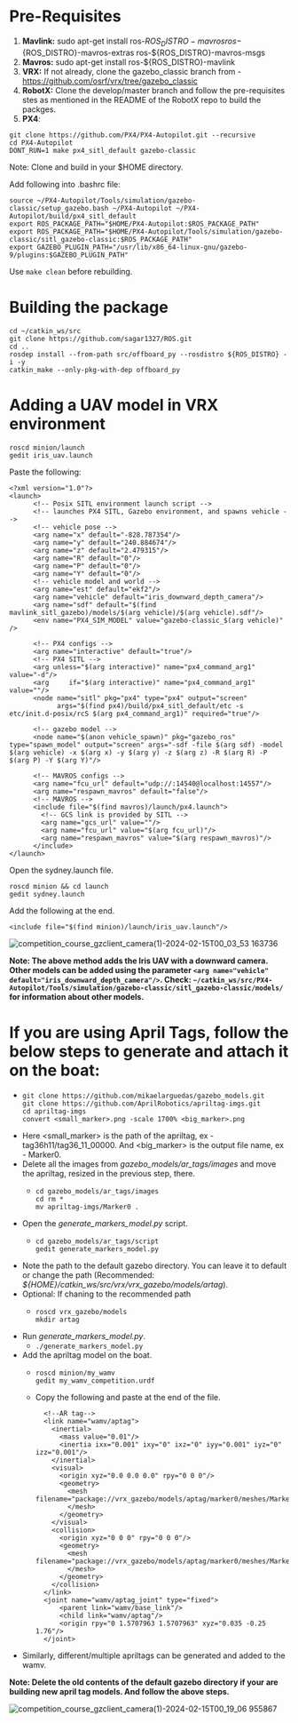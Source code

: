 # Pre-Requisites
  1. **Mavlink:** sudo apt-get install ros-${ROS_DISTRO}-mavros ros-${ROS_DISTRO}-mavros-extras ros-${ROS_DISTRO}-mavros-msgs
  2. **Mavros:** sudo apt-get install ros-${ROS_DISTRO}-mavlink
  3. **VRX:** If not already, clone the gazebo_classic branch from - https://github.com/osrf/vrx/tree/gazebo_classic
  4. **RobotX:** Clone the develop/master branch and follow the pre-requisites stes as mentioned in the README of the RobotX repo to build the packges.
  5. **PX4**:
```
git clone https://github.com/PX4/PX4-Autopilot.git --recursive
cd PX4-Autopilot
DONT_RUN=1 make px4_sitl_default gazebo-classic
```
Note: Clone and build in your $HOME directory.

Add following into .bashrc file:
```
source ~/PX4-Autopilot/Tools/simulation/gazebo-classic/setup_gazebo.bash ~/PX4-Autopilot ~/PX4-Autopilot/build/px4_sitl_default
export ROS_PACKAGE_PATH="$HOME/PX4-Autopilot:$ROS_PACKAGE_PATH"
export ROS_PACKAGE_PATH="$HOME/PX4-Autopilot/Tools/simulation/gazebo-classic/sitl_gazebo-classic:$ROS_PACKAGE_PATH"
export GAZEBO_PLUGIN_PATH="/usr/lib/x86_64-linux-gnu/gazebo-9/plugins:$GAZEBO_PLUGIN_PATH"
```

Use ```make clean``` before rebuilding.

# Building the package
```
cd ~/catkin_ws/src
git clone https://github.com/sagar1327/ROS.git
cd ..
rosdep install --from-path src/offboard_py --rosdistro ${ROS_DISTRO} -i -y
catkin_make --only-pkg-with-dep offboard_py
```

# Adding a UAV model in VRX environment
```
roscd minion/launch
gedit iris_uav.launch
```
Paste the following:
```
<?xml version="1.0"?>
<launch>
      <!-- Posix SITL environment launch script -->
      <!-- launches PX4 SITL, Gazebo environment, and spawns vehicle -->
      <!-- vehicle pose -->
      <arg name="x" default="-828.787354"/>
      <arg name="y" default="240.884674"/>
      <arg name="z" default="2.479315"/>
      <arg name="R" default="0"/>
      <arg name="P" default="0"/>
      <arg name="Y" default="0"/>
      <!-- vehicle model and world -->
      <arg name="est" default="ekf2"/>
      <arg name="vehicle" default="iris_downward_depth_camera"/>
      <arg name="sdf" default="$(find mavlink_sitl_gazebo)/models/$(arg vehicle)/$(arg vehicle).sdf"/>
      <env name="PX4_SIM_MODEL" value="gazebo-classic_$(arg vehicle)" />

      <!-- PX4 configs -->
      <arg name="interactive" default="true"/>
      <!-- PX4 SITL -->
      <arg unless="$(arg interactive)" name="px4_command_arg1" value="-d"/>
      <arg     if="$(arg interactive)" name="px4_command_arg1" value=""/>
      <node name="sitl" pkg="px4" type="px4" output="screen"
            args="$(find px4)/build/px4_sitl_default/etc -s etc/init.d-posix/rcS $(arg px4_command_arg1)" required="true"/>

      <!-- gazebo model -->
      <node name="$(anon vehicle_spawn)" pkg="gazebo_ros" type="spawn_model" output="screen" args="-sdf -file $(arg sdf) -model $(arg vehicle) -x $(arg x) -y $(arg y) -z $(arg z) -R $(arg R) -P $(arg P) -Y $(arg Y)"/>

      <!-- MAVROS configs -->
      <arg name="fcu_url" default="udp://:14540@localhost:14557"/>
      <arg name="respawn_mavros" default="false"/>
      <!-- MAVROS -->
      <include file="$(find mavros)/launch/px4.launch">
        <!-- GCS link is provided by SITL -->
        <arg name="gcs_url" value=""/>
        <arg name="fcu_url" value="$(arg fcu_url)"/>
        <arg name="respawn_mavros" value="$(arg respawn_mavros)"/>
      </include>
</launch>
```
Open the sydney.launch file.
```
roscd minion && cd launch
gedit sydney.launch
```
Add the following at the end.
```
<include file="$(find minion)/launch/iris_uav.launch"/>
```
![competition_course_gzclient_camera(1)-2024-02-15T00_03_53 163736](https://github.com/sagar1327/ROS/assets/125699896/db9810a0-b11d-4962-b41e-a0ed34572bac)

**Note: The above method adds the Iris UAV with a downward camera. Other models can be added using the parameter ```<arg name="vehicle" default="iris_downward_depth_camera"/>```. Check: ```~/catkin_ws/src/PX4-Autopilot/Tools/simulation/gazebo-classic/sitl_gazebo-classic/models/``` for information about other models.**

# If you are using April Tags, follow the below steps to generate and attach it on the boat:
* ```
  git clone https://github.com/mikaelarguedas/gazebo_models.git
  git clone https://github.com/AprilRobotics/apriltag-imgs.git
  cd apriltag-imgs
  convert <small_marker>.png -scale 1700% <big_marker>.png
  ```
* Here <small_marker> is the path of the apriltag, ex - tag36h11/tag36_11_00000. And <big_marker> is the output file name, ex - Marker0.
* Delete all the images from _gazebo_models/ar_tags/images_ and move the apriltag, resized in the previous step, there.
  * ```
    cd gazebo_models/ar_tags/images
    cd rm *
    mv apriltag-imgs/Marker0 .
    ```
* Open the _generate_markers_model.py_ script.
   * ```
     cd gazebo_models/ar_tags/script
     gedit generate_markers_model.py
     ```
* Note the path to the default gazebo directory. You can leave it to default or change the path (Recommended: _${HOME}/catkin_ws/src/vrx/vrx_gazebo/models/artag_).
* Optional: If chaning to the recommended path
  * ```
    roscd vrx_gazebo/models
    mkdir artag
    ```
* Run _generate_markers_model.py_.
  * ```./generate_markers_model.py```
* Add the apriltag model on the boat.
  * ```
    roscd minion/my_wamv
    gedit my_wamv_competition.urdf
    ```
  * Copy the following and paste at the end of the file.
      ```
        <!--AR tag-->
        <link name="wamv/aptag">
          <inertial>
            <mass value="0.01"/>
            <inertia ixx="0.001" ixy="0" ixz="0" iyy="0.001" iyz="0" izz="0.001"/>
          </inertial>
          <visual> 
            <origin xyz="0.0 0.0 0.0" rpy="0 0 0"/>
            <geometry>
              <mesh filename="package://vrx_gazebo/models/aptag/marker0/meshes/Marker0.dae">
              </mesh>
            </geometry>
          </visual>
          <collision>
            <origin xyz="0 0 0" rpy="0 0 0"/> 
            <geometry>
              <mesh filename="package://vrx_gazebo/models/aptag/marker0/meshes/Marker0.dae">
              </mesh>
            </geometry>
          </collision>
        </link>
        <joint name="wamv/aptag_joint" type="fixed">
            <parent link="wamv/base_link"/>
            <child link="wamv/aptag"/>
            <origin rpy="0 1.5707963 1.5707963" xyz="0.035 -0.25 1.76"/>
        </joint>
      ```
* Similarly, different/multiple apriltags can be generated and added to the wamv.   

**Note: Delete the old contents of the default gazebo directory if your are building new april tag models. And follow the above steps.**

![competition_course_gzclient_camera(1)-2024-02-15T00_19_06 955867](https://github.com/sagar1327/ROS/assets/125699896/9fc990a1-9b81-4246-9326-155730c54ebc)
